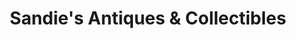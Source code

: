 ---
title: "Sandie's Antiques & Collectibles"
url: /joshua/sandies-antiques-und-collectibles/
shop: Antiquitäten
---